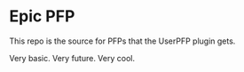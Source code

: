 # Epic PFP

This repo is the source for PFPs that the UserPFP plugin gets.

Very basic. Very future. Very cool.
